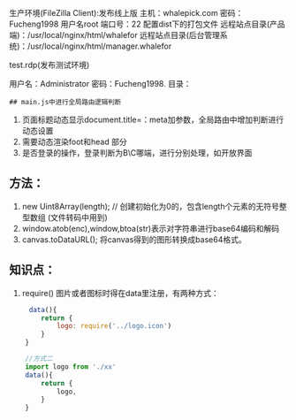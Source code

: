 生产环境(FileZilla Client):发布线上版
主机：whalepick.com
密码：Fucheng1998
用户名root
端口号：22
配置dist下的打包文件
远程站点目录(产品端)：/usr/local/nginx/html/whalefor
远程站点目录(后台管理系统)：/usr/local/nginx/html/manager.whalefor

test.rdp(发布测试环境)

用户名：Administrator
密码：Fucheng1998.
目录：
    

    ## main.js中进行全局路由逻辑判断
1. 页面标题动态显示document.title=：meta加参数，全局路由中增加判断进行动态设置
2. 需要动态渲染foot和head 部分
3. 是否登录的操作，登录判断为B\C哪端，进行分别处理，如开放界面


##  方法：
1. new Uint8Array(length); // 创建初始化为0的，包含length个元素的无符号整型数组 (文件转码中用到)
2. window.atob(enc),window,btoa(str)表示对字符串进行base64编码和解码
3. canvas.toDataURL(); 将canvas得到的图形转换成base64格式。







## 知识点：
1. require() 图片或者图标时得在data里注册，有两种方式：
```javascript
     data(){
        return {
            logo: require('../logo.icon')
        }
    }

    //方式二
    import logo from './xx'
    data(){
        return {
            logo,
        }
    }
```